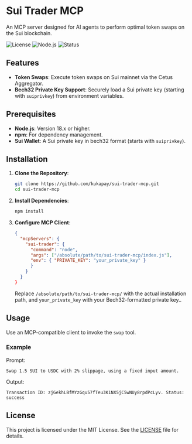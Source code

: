 # Sui Trader MCP

An MCP server designed for AI agents to perform optimal token swaps on the Sui blockchain.

![License](https://img.shields.io/badge/license-MIT-blue.svg)
![Node.js](https://img.shields.io/badge/Node.js-18.x-green.svg)
![Status](https://img.shields.io/badge/status-active-brightgreen.svg)

## Features

- **Token Swaps**: Execute token swaps on Sui mainnet via the Cetus Aggregator.
- **Bech32 Private Key Support**: Securely load a Sui private key (starting with `suiprivkey`) from environment variables.

## Prerequisites

- **Node.js**: Version 18.x or higher.
- **npm**: For dependency management.
- **Sui Wallet**: A Sui private key in bech32 format (starts with `suiprivkey`).

## Installation

1. **Clone the Repository**:
   ```bash
   git clone https://github.com/kukapay/sui-trader-mcp.git
   cd sui-trader-mcp
   ```

2. **Install Dependencies**:
   ```bash
   npm install
   ```

3. **Configure MCP Client**:
    ```json
    {
      "mcpServers": {
        "sui-trader": {
          "command": "node",
          "args": ["/absolute/path/to/sui-trader-mcp/index.js"],
          "env": { "PRIVATE_KEY": "your_private_key" }
          }
        }
      }
    }
    ```
    Replace `/absolute/path/to/sui-trader-mcp/` with the actual installation path, and `your_private_key` with your Bech32-formatted private key..
    
## Usage

Use an MCP-compatible client to invoke the `swap` tool. 

### Example

Prompt:
```
Swap 1.5 SUI to USDC with 2% slippage, using a fixed input amount.
```

Output:
```
Transaction ID: zjGekhLBfMYzGqu57fTeu3K1NX5jC5wNUy8rpdPcLyv. Status: success
```

## License

This project is licensed under the MIT License. See the [LICENSE](LICENSE) file for details.

